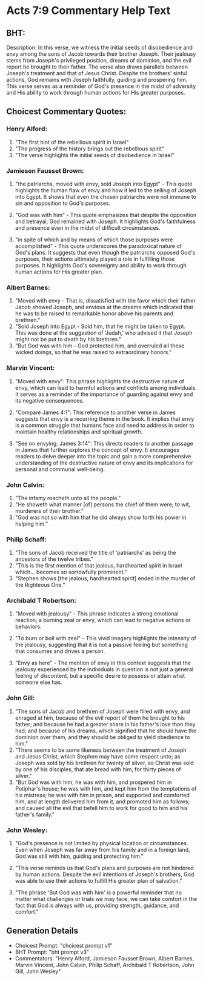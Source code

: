 # Acts 7:9 Commentary Help Text

## BHT:
Description:
In this verse, we witness the initial seeds of disobedience and envy among the sons of Jacob towards their brother Joseph. Their jealousy stems from Joseph's privileged position, dreams of dominion, and the evil report he brought to their father. The verse also draws parallels between Joseph's treatment and that of Jesus Christ. Despite the brothers' sinful actions, God remains with Joseph faithfully, guiding and prospering him. This verse serves as a reminder of God's presence in the midst of adversity and His ability to work through human actions for His greater purposes.

## Choicest Commentary Quotes:
### Henry Alford:
1. "The first hint of the rebellious spirit in Israel"
2. "The progress of the history brings out the rebellious spirit"
3. "The verse highlights the initial seeds of disobedience in Israel"

### Jamieson Fausset Brown:
1. "the patriarchs, moved with envy, sold Joseph into Egypt" - This quote highlights the human flaw of envy and how it led to the selling of Joseph into Egypt. It shows that even the chosen patriarchs were not immune to sin and opposition to God's purposes.

2. "God was with him" - This quote emphasizes that despite the opposition and betrayal, God remained with Joseph. It highlights God's faithfulness and presence even in the midst of difficult circumstances.

3. "in spite of which and by means of which those purposes were accomplished" - This quote underscores the paradoxical nature of God's plans. It suggests that even though the patriarchs opposed God's purposes, their actions ultimately played a role in fulfilling those purposes. It highlights God's sovereignty and ability to work through human actions for His greater plan.

### Albert Barnes:
1. "Moved with envy - That is, dissatisfied with the favor which their father Jacob showed Joseph, and envious at the dreams which indicated that he was to be raised to remarkable honor above his parents and brethren." 
2. "Sold Joseph into Egypt - Sold him, that he might be taken to Egypt. This was done at the suggestion of 'Judah,' who advised it that Joseph might not be put to death by his brethren."
3. "But God was with him - God protected him, and overruled all these wicked doings, so that he was raised to extraordinary honors."

### Marvin Vincent:
1. "Moved with envy": This phrase highlights the destructive nature of envy, which can lead to harmful actions and conflicts among individuals. It serves as a reminder of the importance of guarding against envy and its negative consequences.

2. "Compare James 4:1": This reference to another verse in James suggests that envy is a recurring theme in the book. It implies that envy is a common struggle that humans face and need to address in order to maintain healthy relationships and spiritual growth.

3. "See on envying, James 3:14": This directs readers to another passage in James that further explores the concept of envy. It encourages readers to delve deeper into the topic and gain a more comprehensive understanding of the destructive nature of envy and its implications for personal and communal well-being.

### John Calvin:
1. "The infamy reacheth unto all the people."
2. "He showeth what manner [of] persons the chief of them were; to wit, murderers of their brother."
3. "God was not so with him that he did always show forth his power in helping him."


### Philip Schaff:
1. "The sons of Jacob received the title of ‘patriarchs’ as being the ancestors of the twelve tribes." 
2. "This is the first mention of that jealous, hardhearted spirit in Israel which... becomes so sorrowfully prominent."
3. "Stephen shows [the jealous, hardhearted spirit] ended in the murder of the Righteous One."

### Archibald T Robertson:
1. "Moved with jealousy" - This phrase indicates a strong emotional reaction, a burning zeal or envy, which can lead to negative actions or behaviors.

2. "To burn or boil with zeal" - This vivid imagery highlights the intensity of the jealousy, suggesting that it is not a passive feeling but something that consumes and drives a person.

3. "Envy as here" - The mention of envy in this context suggests that the jealousy experienced by the individuals in question is not just a general feeling of discontent, but a specific desire to possess or attain what someone else has.

### John Gill:
1. "The sons of Jacob and brethren of Joseph were filled with envy, and enraged at him, because of the evil report of them he brought to his father; and because he had a greater share in his father's love than they had; and because of his dreams, which signified that he should have the dominion over them, and they should be obliged to yield obedience to him." 
2. "There seems to be some likeness between the treatment of Joseph and Jesus Christ, which Stephen may have some respect unto; as Joseph was sold by his brethren for twenty of silver, so Christ was sold by one of his disciples, that ate bread with him, for thirty pieces of silver."
3. "But God was with him; he was with him, and prospered him in Potiphar's house; he was with him, and kept him from the temptations of his mistress; he was with him in prison, and supported and comforted him, and at length delivered him from it, and promoted him as follows; and caused all the evil that befell him to work for good to him and his father's family."

### John Wesley:
1. "God's presence is not limited by physical location or circumstances. Even when Joseph was far away from his family and in a foreign land, God was still with him, guiding and protecting him."

2. "This verse reminds us that God's plans and purposes are not hindered by human actions. Despite the evil intentions of Joseph's brothers, God was able to use their actions to fulfill His greater plan of salvation."

3. "The phrase 'But God was with him' is a powerful reminder that no matter what challenges or trials we may face, we can take comfort in the fact that God is always with us, providing strength, guidance, and comfort."


## Generation Details
- Choicest Prompt: "choicest prompt v1"
- BHT Prompt: "bht prompt v3"
- Commentators: "Henry Alford, Jamieson Fausset Brown, Albert Barnes, Marvin Vincent, John Calvin, Philip Schaff, Archibald T Robertson, John Gill, John Wesley"
